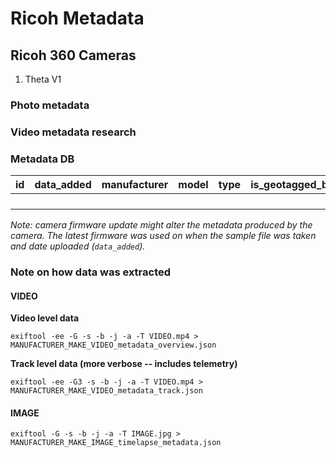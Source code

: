 # Ricoh Metadata

## Ricoh 360 Cameras

1. Theta V1

### Photo metadata


### Video metadata research


### Metadata DB

| id  | data_added  | manufacturer  | model  | type  | is_geotagged_by_cam  | sample_file  |
|---|---|---|---|---|---|---|
|   |   |   |   |   |   |   |
|   |   |   |   |   |   |   |
|   |   |   |   |   |   |   |
|   |   |   |   |   |   |   |

_Note: camera firmware update might alter the metadata produced by the camera. The latest firmware was used on when the sample file was taken and date uploaded (`data_added`)._

### Note on how data was extracted

#### VIDEO

**Video level data**

```
exiftool -ee -G -s -b -j -a -T VIDEO.mp4 > MANUFACTURER_MAKE_VIDEO_metadata_overview.json
```

**Track level data (more verbose -- includes telemetry)**

```
exiftool -ee -G3 -s -b -j -a -T VIDEO.mp4 > MANUFACTURER_MAKE_VIDEO_metadata_track.json
```

#### IMAGE

```
exiftool -G -s -b -j -a -T IMAGE.jpg > MANUFACTURER_MAKE_IMAGE_timelapse_metadata.json
```